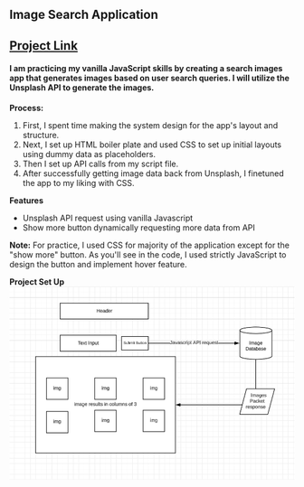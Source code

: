 ## Image Search Application
## [Project Link](https://image-gen-xi.vercel.app/)
#### I am practicing my vanilla JavaScript skills by creating a search images app that generates images based on user search queries. I will utilize the Unsplash API to generate the images. 


**Process:**
1. First, I spent time making the system design for the app's layout and structure.
2. Next, I set up HTML boiler plate and used CSS to set up initial layouts using dummy data as placeholders.
3. Then I set up API calls from my script file.
4. After successfully getting image data back from Unsplash, I finetuned the app to my liking with CSS.

**Features**
- Unsplash API request using vanilla Javascript
- Show more button dynamically requesting more data from API

**Note:**
For practice, I used CSS for majority of the application except for the "show more" button. As you'll see in the code, I used strictly JavaScript to design the button and implement hover feature.


**Project Set Up**
![app design](/assets/Project%20Layout.png)